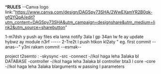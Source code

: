 *****RULES****
--Canva logo link:"https://www.canva.com/design/DAGSpy73SHA/2WwEXamYR2B0qk-gfQYQpA/edit?utm_content=DAGSpy73SHA&utm_campaign=designshare&utm_medium=link2&utm_source=sharebutton"

1-m7dsh y push ay files ela lama notify 3ala l gp 34an lw fe ay update hybwz ay module n3rf -----
2-Tre2t l push htkon kl2aty " eg. first commit --anas--" y3ni rakam commit --esmak--

project t2semto : -skysync
                        -src
                          -connect
                            -//kol haga leha 3alaka bl DATABASE
                          -controller
                            -//kol haga leha 3alaka bl controller bta3 l core
                          -core
                            -//kol haga leha 3alaka blarguments w passing l parameters
